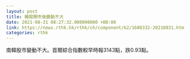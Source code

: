```yaml
---
layout: post
title: 韓股開市後變動不大
date: 2021-08-31 08:27:32.000000000 +08:00
link: https://news.rthk.hk/rthk/ch/component/k2/1608332-20210831.htm
categories: rthk
---
```


南韓股市變動不大。首爾綜合指數較早時報3143點，跌0.93點。
